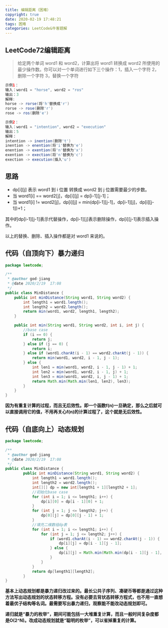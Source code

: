 ```yaml
---
title: 编辑距离（困难）
copyright: true
date: 2020-02-19 17:48:21
tags: 困难
categories: LeetCode&牛客题解
---
```


## LeetCode72编辑距离

> 给定两个单词 word1 和 word2，计算出将 word1 转换成 word2 所使用的最少操作数。你可以对一个单词进行如下三个操作：1，插入一个字符 2，删除一个字符 3，替换一个字符

<!--more-->

```java
示例1：
输入：word1 = "horse", word2 = "ros"
输出：3
解释:
horse -> rorse(将'h'替换成'r')
rorse -> rose(删除'r')
rose -> ros(删除'e')

示例2：
输入：word1 = "intention", word2 = "execution"
输出：5
解释：
intention -> inention(删除't')
inention -> enention(将'i'替换为'e')
enention -> exention(将'n'替换为'x')
exention -> exection(将'n'替换为'c')
exection -> execution(插入'u')

```

## 思路

- dp[i][j] 表示 word1 到 i 位置 转换成 word2 到 j 位置需要最少的步数。
- 当 word1[i] == word2[j]，dp[i][j] = dp[i-1][j-1]；
- 当 word1[i] != word2[j]，dp[i][j] = min(dp[i-1][j-1]，dp[i-1][j]，dp[i][j-1])+1；

其中的dp[i-1][j-1]表示代替操作，dp[i-1][j]表示删除操作，dp[i][j-1]表示插入操作。

以上的替换、删除、插入操作都是对 word1 来说的。

## 代码（自顶向下）暴力递归

```java
package leetcode;

/**
 * @author god-jiang
 * @date 2020/2/19  17:08
 */
public class MinDistance {
    public int minDistance(String word1, String word2) {
        int length1 = word1.length();
        int length2 = word2.length();
        return min(word1, word2, length1, length2);
    }

    public int min(String word1, String word2, int i, int j) {
        //base case
        if (i == 0) {
            return j;
        } else if (j == 0) {
            return i;
        } else if (word1.charAt(i - 1) == word2.charAt(j - 1)) {
            return min(word1, word2, i - 1, j - 1);
        } else {
            int len1 = min(word1, word2, i - 1, j - 1) + 1;
            int len2 = min(word1, word2, i - 1, j) + 1;
            int len3 = min(word1, word2, i, j - 1) + 1;
            return Math.min(Math.min(len1, len2), len3);
        }
    }
}
```

**因为有重复计算的过程，而且无后效性。即一个函数f(n)一旦确定，那么之后就可以直接调用它的值，不用再关心f(n)的计算过程了，这个就是无后效性。**

## **代码（自底向上）动态规划**

```java
package leetcode;

/**
 * @author god-jiang
 * @date 2020/2/19  17:08
 */
public class MinDistance {
        public int minDistance(String word1, String word2) {
            int length1 = word1.length();
            int length2 = word2.length();
            int[][] dp = new int[length1 + 1][length2 + 1];
            //初始化base case
            for (int i = 1; i <= length1; i++) {
                dp[i][0] = dp[i - 1][0] + 1;
            }
            for (int j = 1; j <= length2; j++) {
                dp[0][j] = dp[0][j - 1] + 1;
            }
            //填充二维数组dp表
            for (int i = 1; i <= length1; i++) {
                for (int j = 1; j <= length2; j++) {
                    if (word1.charAt(i - 1) == word2.charAt(j - 1)) {
                        dp[i][j] = dp[i - 1][j - 1];
                    } else {
                        dp[i][j] = Math.min(Math.min(dp[i - 1][j - 1], dp[i - 1][j]), dp[i][j - 1]) + 1;
                    }
                }
            }
            return dp[length1][length2];
        }
}
```

**基本上动态规划都是暴力递归改过来的。最长公共子序列、凑硬币等都是通过这种方法写出动态规划的状态转移方程。没有必要去背状态转移方程式，也不用一直想着最优子结构等名词。最需要写出暴力递归，观察能不能改动态规划即可。**

**递归就是“暴力的枚举”，期间可能包括一大堆重复计算，而且一般时间复杂度都是O(2^N)。改成动态规划就是“聪明的枚举”，可以省掉重复的计算。**